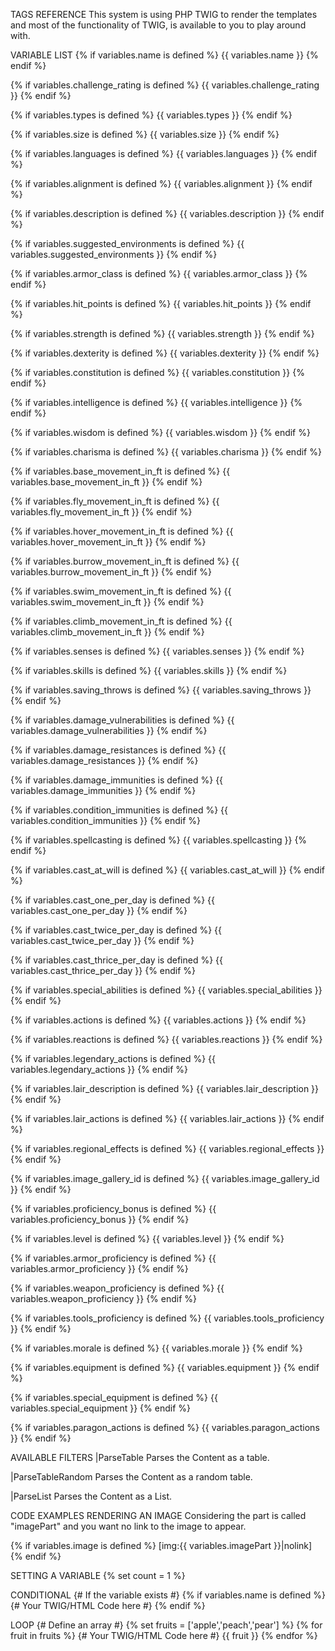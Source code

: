 TAGS REFERENCE
This system is using PHP TWIG to render the templates and most of the functionality of TWIG, is available to you to play around with.

VARIABLE LIST
{% if variables.name is defined %} {{ variables.name }} {% endif %}

{% if variables.challenge_rating is defined %} {{ variables.challenge_rating }} {% endif %}

{% if variables.types is defined %} {{ variables.types }} {% endif %}

{% if variables.size is defined %} {{ variables.size }} {% endif %}

{% if variables.languages is defined %} {{ variables.languages }} {% endif %}

{% if variables.alignment is defined %} {{ variables.alignment }} {% endif %}

{% if variables.description is defined %} {{ variables.description }} {% endif %}

{% if variables.suggested_environments is defined %} {{ variables.suggested_environments }} {% endif %}

{% if variables.armor_class is defined %} {{ variables.armor_class }} {% endif %}

{% if variables.hit_points is defined %} {{ variables.hit_points }} {% endif %}

{% if variables.strength is defined %} {{ variables.strength }} {% endif %}

{% if variables.dexterity is defined %} {{ variables.dexterity }} {% endif %}

{% if variables.constitution is defined %} {{ variables.constitution }} {% endif %}

{% if variables.intelligence is defined %} {{ variables.intelligence }} {% endif %}

{% if variables.wisdom is defined %} {{ variables.wisdom }} {% endif %}

{% if variables.charisma is defined %} {{ variables.charisma }} {% endif %}

{% if variables.base_movement_in_ft is defined %} {{ variables.base_movement_in_ft }} {% endif %}

{% if variables.fly_movement_in_ft is defined %} {{ variables.fly_movement_in_ft }} {% endif %}

{% if variables.hover_movement_in_ft is defined %} {{ variables.hover_movement_in_ft }} {% endif %}

{% if variables.burrow_movement_in_ft is defined %} {{ variables.burrow_movement_in_ft }} {% endif %}

{% if variables.swim_movement_in_ft is defined %} {{ variables.swim_movement_in_ft }} {% endif %}

{% if variables.climb_movement_in_ft is defined %} {{ variables.climb_movement_in_ft }} {% endif %}

{% if variables.senses is defined %} {{ variables.senses }} {% endif %}

{% if variables.skills is defined %} {{ variables.skills }} {% endif %}

{% if variables.saving_throws is defined %} {{ variables.saving_throws }} {% endif %}

{% if variables.damage_vulnerabilities is defined %} {{ variables.damage_vulnerabilities }} {% endif %}

{% if variables.damage_resistances is defined %} {{ variables.damage_resistances }} {% endif %}

{% if variables.damage_immunities is defined %} {{ variables.damage_immunities }} {% endif %}

{% if variables.condition_immunities is defined %} {{ variables.condition_immunities }} {% endif %}

{% if variables.spellcasting is defined %} {{ variables.spellcasting }} {% endif %}

{% if variables.cast_at_will is defined %} {{ variables.cast_at_will }} {% endif %}

{% if variables.cast_one_per_day is defined %} {{ variables.cast_one_per_day }} {% endif %}

{% if variables.cast_twice_per_day is defined %} {{ variables.cast_twice_per_day }} {% endif %}

{% if variables.cast_thrice_per_day is defined %} {{ variables.cast_thrice_per_day }} {% endif %}

{% if variables.special_abilities is defined %} {{ variables.special_abilities }} {% endif %}

{% if variables.actions is defined %} {{ variables.actions }} {% endif %}

{% if variables.reactions is defined %} {{ variables.reactions }} {% endif %}

{% if variables.legendary_actions is defined %} {{ variables.legendary_actions }} {% endif %}

{% if variables.lair_description is defined %} {{ variables.lair_description }} {% endif %}

{% if variables.lair_actions is defined %} {{ variables.lair_actions }} {% endif %}

{% if variables.regional_effects is defined %} {{ variables.regional_effects }} {% endif %}

{% if variables.image_gallery_id is defined %} {{ variables.image_gallery_id }} {% endif %}

{% if variables.proficiency_bonus is defined %} {{ variables.proficiency_bonus }} {% endif %}

{% if variables.level is defined %} {{ variables.level }} {% endif %}

{% if variables.armor_proficiency is defined %} {{ variables.armor_proficiency }} {% endif %}

{% if variables.weapon_proficiency is defined %} {{ variables.weapon_proficiency }} {% endif %}

{% if variables.tools_proficiency is defined %} {{ variables.tools_proficiency }} {% endif %}

{% if variables.morale is defined %} {{ variables.morale }} {% endif %}

{% if variables.equipment is defined %} {{ variables.equipment }} {% endif %}

{% if variables.special_equipment is defined %} {{ variables.special_equipment }} {% endif %}

{% if variables.paragon_actions is defined %} {{ variables.paragon_actions }} {% endif %}

AVAILABLE FILTERS
|ParseTable Parses the Content as a table.

|ParseTableRandom Parses the Content as a random table.

|ParseList Parses the Content as a List.

CODE EXAMPLES
RENDERING AN IMAGE
Considering the part is called "imagePart" and you want no link to the image to appear.

{% if variables.image is defined %}
[img:{{ variables.imagePart }}|nolink] 
{% endif %}

SETTING A VARIABLE
{% set count = 1 %}

CONDITIONAL
{# If the variable exists #}
{% if variables.name is defined %} 
{# Your TWIG/HTML Code here #}
{% endif %}

LOOP
{# Define an array #}
{% set fruits = ['apple','peach','pear'] %}
{% for fruit in fruits %}
{# Your TWIG/HTML Code here #}
{{ fruit }}
{% endfor %}

